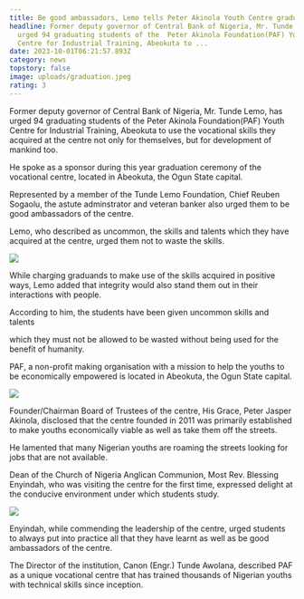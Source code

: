 ```yaml
---
title: Be good ambassadors, Lemo tells Peter Akinola Youth Centre graduands
headline: Former deputy governor of Central Bank of Nigeria, Mr. Tunde Lemo, has
  urged 94 graduating students of the  Peter Akinola Foundation(PAF) Youth
  Centre for Industrial Training, Abeokuta to ...
date: 2023-10-01T06:21:57.893Z
category: news
topstory: false
image: uploads/graduation.jpeg
rating: 3
---
```

Former deputy governor of Central Bank of Nigeria, Mr. Tunde Lemo, has urged 94 graduating students of the  Peter Akinola Foundation(PAF) Youth Centre for Industrial Training, Abeokuta to use the vocational skills they acquired at the centre not only for themselves, but for development of mankind too.



He spoke as a sponsor during this year graduation ceremony of the vocational centre, located in Abeokuta, the Ogun State capital.



Represented by a member of the Tunde Lemo Foundation, Chief Reuben Sogaolu, the astute adminstrator and veteran banker also urged them to be good ambassadors of the centre.



Lemo, who described as uncommon, the skills and talents which they have acquired at the centre, urged them not to waste the skills.

![](uploads/graduant1.jpeg)

While charging graduands to make use of the skills acquired in positive ways, Lemo added that integrity would also stand them out in their interactions with people.



According to him, the students have been given uncommon skills and talents 

which they must not be allowed to be wasted without being used for the benefit of humanity. 



PAF, a non-profit making organisation with a mission to help the youths to be economically empowered is located in Abeokuta, the Ogun State capital.

![](uploads/graduant2.jpeg)

Founder/Chairman Board of Trustees of the centre, His Grace, Peter Jasper Akinola, disclosed that the centre founded in 2011 was primarily established to make youths economically viable as well as take them off the streets.



He lamented that many Nigerian youths are roaming the streets looking for jobs that are not available.



Dean of the Church of Nigeria Anglican Communion, Most Rev. Blessing Enyindah, who was visiting the centre for the first time, expressed delight at the conducive environment under which students study.

![](uploads/graduat3.jpeg)

Enyindah, while  commending the leadership of the centre, urged students to always put into practice all that they have learnt as well as be good ambassadors of the centre. 



The Director of the institution, Canon (Engr.) Tunde Awolana, described PAF as a unique vocational centre that has trained thousands of Nigerian youths  with technical skills since inception.